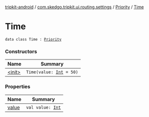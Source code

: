 [tripkit-android](../../../index.md) / [com.skedgo.tripkit.ui.routing.settings](../../index.md) / [Priority](../index.md) / [Time](./index.md)

# Time

`data class Time : `[`Priority`](../index.md)

### Constructors

| Name | Summary |
|---|---|
| [&lt;init&gt;](-init-.md) | `Time(value: `[`Int`](https://kotlinlang.org/api/latest/jvm/stdlib/kotlin/-int/index.html)` = 50)` |

### Properties

| Name | Summary |
|---|---|
| [value](value.md) | `val value: `[`Int`](https://kotlinlang.org/api/latest/jvm/stdlib/kotlin/-int/index.html) |
